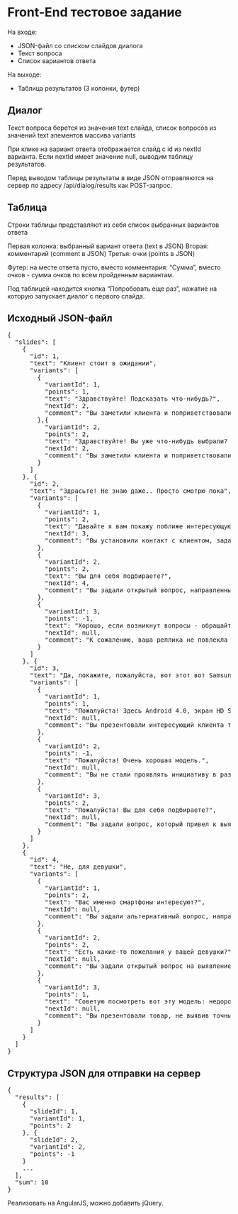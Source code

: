 Front-End тестовое задание
==========================



                                                                 
На входе:

- JSON-файл со списком слайдов диалога
- Текст вопроса
- Список вариантов ответа

На выходе:
- Таблица результатов (3 колонки, футер)

Диалог
------
Текст вопроса берется из значения text слайда, список вопросов из значений text элементов массива variants

При клике на вариант ответа отображается слайд с id из nextId варианта. Если nextId имеет значение null, выводим таблицу результатов.

Перед выводом таблицы результаты в виде JSON отправляются на сервер по адресу /api/dialog/results как POST-запрос.

Таблица
-------
Строки таблицы представляют из себя список выбранных вариантов ответа

Первая колонка: выбранный вариант ответа (text в JSON)
Вторая: комментарий (comment в JSON)
Третья: очки (points в JSON)

Футер: на месте ответа пусто, вместо комментария: “Сумма”, вместо очков - сумма очков по всем пройденным вариантам.

Под таблицей находится кнопка “Попробовать еще раз”, нажатие на которую запускает диалог с первого слайда.


Исходный JSON-файл
------------------
<pre>
{
  "slides": [
    {
      "id": 1,
      "text": "Клиент стоит в ожидании",
      "variants": [
        {
          "variantId": 1,
          "points": 1, 
          "text": "Здравствуйте! Подсказать что-нибудь?", 
          "nextId": 2, 
          "comment": "Вы заметили клиента и поприветствовали его, но употребили слишком шаблонную фразу"
        },{
          "variantId": 2,
          "points": 2, 
          "text": "Здравствуйте! Вы уже что-нибудь выбрали? Если нет – я подскажу.", 
          "nextId": 2, 
          "comment": "Вы заметили клиента и поприветствовали его"
        }
      ]
    }, {
      "id": 2,
      "text": "Здрасьте! Не знаю даже.. Просто смотрю пока", 
      "variants": [
        {
          "variantId": 1,
          "points": 2, 
          "text": "Давайте я вам покажу поближе интересующую модель?", 
          "nextId": 3, 
          "comment": "Вы установили контакт с клиентом, задав вопрос, повлекший дальнейшее общение с клиентом."
        }, 
        {
          "variantId": 2,
          "points": 2, 
          "text": "Вы для себя подбираете?", 
          "nextId": 4, 
          "comment": "Вы задали открытый вопрос, направленный на выявление потребностей клиента"
        }, 
        {
          "variantId": 3,
          "points": -1, 
          "text": "Хорошо, если возникнут вопросы - обращайтесь.", 
          "nextId": null, 
          "comment": "К сожалению, ваша реплика не повлекла за собой дальнейшего диалога с клиентом – такой тип людей редко проявляет инициативу в разговоре."
        }
      ]
    }, {
      "id": 3, 
      "text": "Да, покажите, пожалуйста, вот этот вот Samsung", 
      "variants": [
        {
          "variantId": 1,
          "points": 1, 
          "text": "Пожалуйста! Здесь Android 4.0, экран HD Super AMOLED, встроенная память 16 Гб ...", 
          "nextId": null,
          "comment": "Вы презентовали интересующий клиента товар, но было бы полезно дополнительно выявить его потребность"
        },
        {
          "variantId": 2,
          "points": -1, 
          "text": "Пожалуйста! Очень хорошая модель.", 
          "nextId": null,
          "comment": "Вы не стали проявлять инициативу в разговоре и задавать вопросы на выявление потребностей клиента – ваш диалог закончился, не успев начаться"
        }, 
        {
          "variantId": 3,
          "points": 2, 
          "text": "Пожалуйста! Вы для себя подбираете?", 
          "nextId": null, 
          "comment": "Вы задали вопрос, который привел к выявлению потребностей клиента"
        }
      ]
    }, 
    {
      "id": 4,
      "text": "Не, для девушки", 
      "variants": [
        {
          "variantId": 1,
          "points": 2,
          "text": "Вас именно смартфоны интересуют?", 
          "nextId": null, 
          "comment": "Вы задали альтернативный вопрос, направленный на выявление потребностей клиента"
        }, 
        {
          "variantId": 2,
          "points": 2, 
          "text": "Есть какие-то пожелания у вашей девушки?", 
          "nextId": null, 
          "comment": "Вы задали открытый вопрос на выявление потребности клиента"
        }, 
        {
          "variantId": 3,
          "points": 1, 
          "text": "Советую посмотреть вот эту модель: недорогой вариант, но есть все необходимые функции и дизайн привлекательный", 
          "nextId": null, 
          "comment": "Вы презентовали товар, не выявив точные потребности клиента"
        }
      ]
    }
  ]
}
</pre>

Структура JSON для отправки на сервер
-------------------------------------
<pre>
{
  "results": [
    {
      "slideId": 1,
      "variantId": 1,
      "points": 2
    }, {
      "slideId": 2,
      "variantId": 2,
      "points": -1
    }
    ...
  ],
  "sum": 10
}
</pre>


Реализовать на AngularJS, можно добавить jQuery.
